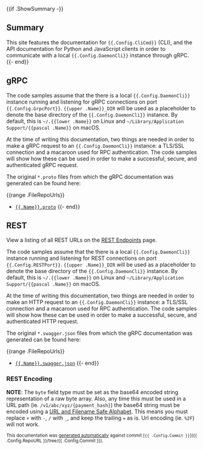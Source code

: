 {{if .ShowSummary -}}
## Summary

This site features the documentation for `{{.Config.CliCmd}}` (CLI), and the API documentation
for Python and JavaScript clients in order to communicate with a local `{{.Config.DaemonCli}}`
instance through gRPC.
{{- end}}

## gRPC

The code samples assume that the there is a local `{{.Config.DaemonCli}}` instance
running and listening for gRPC connections on port `{{.Config.GrpcPort}}`. `{{upper .Name}}_DIR` will be used
as a placeholder to denote the base directory of the `{{.Config.DaemonCli}}` instance. By default,
this is `~/.{{lower .Name}}` on Linux and `~/Library/Application Support/{{pascal .Name}}` on macOS.

At the time of writing this documentation, two things are needed in order to
make a gRPC request to an `{{.Config.DaemonCli}}` instance: a TLS/SSL connection and a macaroon
used for RPC authentication. The code samples will show how these can
be used in order to make a successful, secure, and authenticated gRPC request.

The original `*.proto` files from which the gRPC documentation was generated
can be found here:

{{range .FileRepoUrls}}
- [`{{.Name}}.proto`]({{.GrpcUrl}})
{{- end}}

## REST

View a listing of all REST URLs on the [REST Endpoints](rest-endpoints) page. 

The code samples assume that the there is a local `{{.Config.DaemonCli}}` instance
running and listening for REST connections on port `{{.Config.RESTPort}}`. `{{upper .Name}}_DIR` will be used
as a placeholder to denote the base directory of the `{{.Config.DaemonCli}}` instance. By default,
this is `~/.{{lower .Name}}` on Linux and `~/Library/Application Support/{{pascal .Name}}` on macOS.

At the time of writing this documentation, two things are needed in order to
make an HTTP request to an `{{.Config.DaemonCli}}` instance: a TLS/SSL connection and a macaroon
used for RPC authentication. The code samples will show how these can
be used in order to make a successful, secure, and authenticated HTTP request.

The original `*.swagger.json` files from which the gRPC documentation was generated
can be found here:

{{range .FileRepoUrls}}
- [`{{.Name}}.swagger.json`]({{.RestUrl}})
{{- end}}

### REST Encoding

**NOTE**: The `byte` field type must be set as the base64 encoded string
representation of a raw byte array. Also, any time this must be used in a URL path
(ie. `/v1/abc/xyz/{payment_hash}`) the base64 string must be encoded using a
[URL and Filename Safe Alphabet](https://tools.ietf.org/html/rfc4648#section-5). This means you must replace `+` with `-`,
`/` with `_`, and keep the trailing `=` as is. Url encoding (ie. `%2F`) will not work.

<small>

This documentation was
[generated automatically](https://github.com/lightninglabs/lightning-api-ng) against commit
[`{{ .Config.Commit }}`]({{ .Config.RepoURL }}/tree/{{ .Config.Commit }}).

</small>